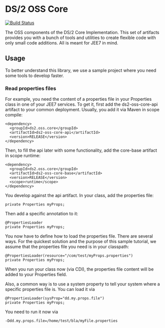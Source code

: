# DS/2 OSS Core

[![Build Status](https://travis-ci.org/ds2/core.svg?branch=develop)](https://travis-ci.org/ds2/core)

The OSS components of the DS/2 Core Implementation. This set of artifacts provides you with a bunch of tools
and utilities to create flexible code with only small code additions. All is meant for JEE7 in mind.

## Usage

To better understand this library, we use a sample project where you need some tools to develop faster.

### Read properties files

For example, you need the content of a properties file in your Properties class in one of your JEE7 services. To
get it, first add the ds2-oss-core-api artifact to your common deployment. Usually, you add it via Maven
in scope compile:

    <dependency>
      <groupId>ds2.oss.core</groupId>
      <artifactId>ds2-oss-core-api</artifactId>
      <version>RELEASE</version>
    </dependency>

Then, to fill the api later with some functionality, add the core-base artifact in scope runtime:

    <dependency>
      <groupId>ds2.oss.core</groupId>
      <artifactId>ds2-oss-core-base</artifactId>
      <version>RELEASE</version>
      <scope>runtime</scope>
    </dependency>

You develop against the api artifact. In your class, add the properties file:

    private Properties myProps;

Then add a specific annotation to it:

    @PropertiesLoader
    private Properties myProps;

You now have to define how to load the properties file. There are several ways. For the quickest solution and the
purpose of this sample tutorial, we assume that the properties file you need is in your classpath:

    @PropertiesLoader(resource="/com/test/myProps.properties")
    private Properties myProps;

When you run your class now (via CDI), the properties file content will be added to your Properties field.

Also, a common way is to use a system property to tell your system where a specific properties file is. You can
load it via

    @PropertiesLoader(sysProp="dd.my.props.file")
    private Properties myProps;

You need to run it now via

    -Ddd.my.props.file=/home/test/bla/myFile.properties

